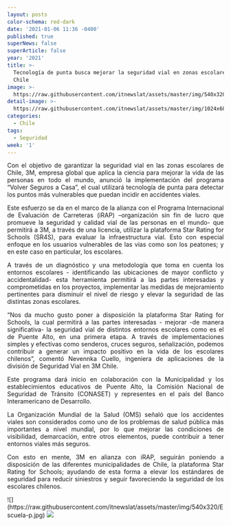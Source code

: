 ```yaml
---
layout: posts
color-schema: red-dark
date: '2021-01-06 11:36 -0400'
published: true
superNews: false
superArticle: false
year: '2021'
title: >-
  Tecnología de punta busca mejorar la seguridad vial en zonas escolares en
  Chile
image: >-
  https://raw.githubusercontent.com/itnewslat/assets/master/img/540x320/Escuela-p.jpg
detail-image: >-
  https://raw.githubusercontent.com/itnewslat/assets/master/img/1024x680/Escuela-g.jpg
categories:
  - Chile
tags:
  - Seguridad
week: '1'
---
```

<p style="text-align: justify;">Con el objetivo de garantizar la seguridad vial en las zonas escolares de Chile, 3M, empresa global que aplica la ciencia para mejorar la vida de las personas en todo el mundo, anunció la implementación del programa “Volver Seguros a Casa”, el cual utilizará tecnología de punta para detectar los puntos más vulnerables que puedan incidir en accidentes viales.</p>
<p style="text-align: justify;">Este esfuerzo se da en el marco de la alianza con el Programa Internacional de Evaluación de Carreteras (iRAP) –organización sin fin de lucro que promueve la seguridad y calidad vial de las personas en el mundo- que permitirá a 3M, a través de una licencia, utilizar la plataforma Star Rating for Schools (SR4S), para evaluar la infraestructura vial. Esto con especial enfoque en los usuarios vulnerables de las vías como son los peatones; y en este caso en particular, los escolares.</p>
<p style="text-align: justify;">A través de un diagnóstico y una metodología que toma en cuenta los entornos escolares - identificando las ubicaciones de mayor conflicto y accidentalidad- esta herramienta permitirá a las partes interesadas y comprometidas en los proyectos, implementar las medidas de mejoramiento pertinentes para disminuir el nivel de riesgo y elevar la seguridad de las distintas zonas escolares.</p>
<p style="text-align: justify;">“Nos da mucho gusto poner a disposición la plataforma Star Rating for Schools, la cual permitirá a las partes interesadas - mejorar -de manera significativa- la seguridad vial de distintos entornos escolares como es el de Puente Alto, en una primera etapa. A través de implementaciones simples y efectivas como senderos, cruces seguros, señalización, podemos contribuir a generar un impacto positivo en la vida de los escolares chilenos”, comentó Nevennka Cuello, ingeniera de aplicaciones de la división de Seguridad Vial en 3M Chile.</p>
<p style="text-align: justify;">Este programa dará inicio en colaboración con la Municipalidad y los establecimientos educativos de Puente Alto, la Comisión Nacional de Seguridad de Tránsito (CONASET) y representes en el país del Banco Interamericano de Desarrollo.</p>
<p style="text-align: justify;">La Organización Mundial de la Salud (OMS) señaló que los accidentes viales son considerados como uno de los problemas de salud pública más importantes a nivel mundial, por lo que mejorar las condiciones de visibilidad, demarcación, entre otros elementos, puede contribuir a tener entornos viales más seguros.</p>
<p style="text-align: justify;">Con esto en mente, 3M en alianza con iRAP, seguirán poniendo a disposición de las diferentes municipalidades de Chile, la plataforma Star Rating for Schools; ayudando de esta forma a elevar los estándares de seguridad para reducir siniestros y seguir favoreciendo la seguridad de los escolares chilenos.</p>
![](https://raw.githubusercontent.com/itnewslat/assets/master/img/540x320/Escuela-p.jpg)

<img src="https://tracker.metricool.com/c3po.jpg?hash=56f88a41e39ab42c063cc51676587a04"/>
